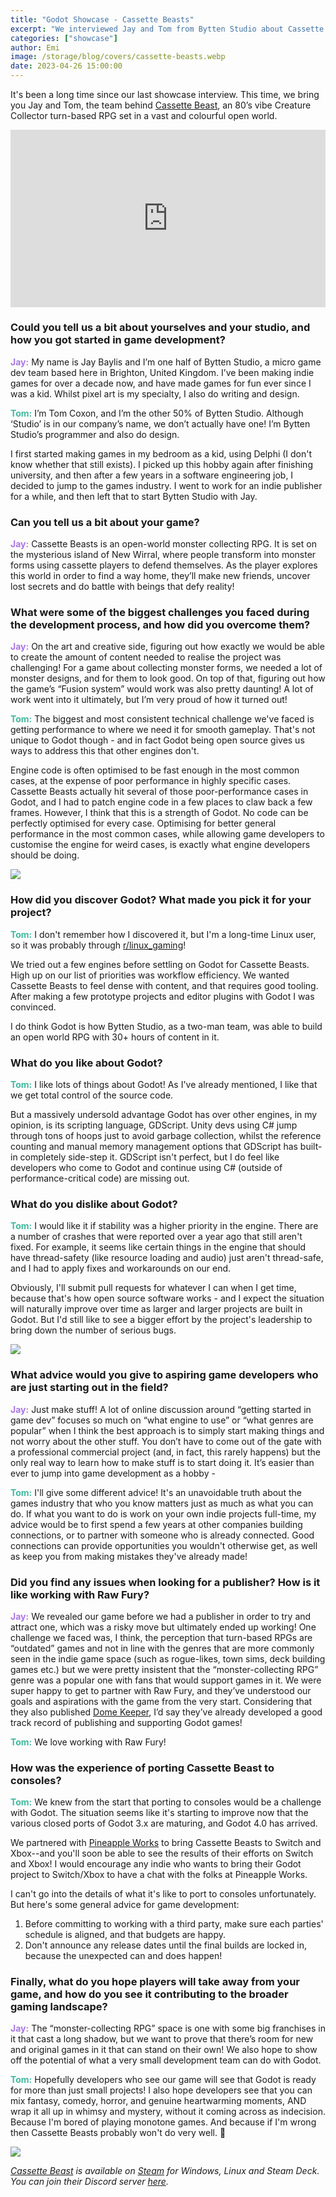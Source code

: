 ```yaml
---
title: "Godot Showcase - Cassette Beasts"
excerpt: "We interviewed Jay and Tom from Bytten Studio about Cassette Beasts."
categories: ["showcase"]
author: Emi
image: /storage/blog/covers/cassette-beasts.webp
date: 2023-04-26 15:00:00
---
```


<style>
.jay {
	color: #aa77e2;
}
.tom {
	color: #40b99f;
}
</style>

It's been a long time since our last showcase interview. This time, we bring you Jay and Tom, the team behind [Cassette Beast](https://www.cassettebeasts.com/), an 80’s vibe Creature Collector turn-based RPG set in a vast and colourful open world.

<iframe width="560" height="315" src="https://www.youtube.com/embed/JBt-B5eT2h4" frameborder="0" allowfullscreen style="width: 100%; aspect-ratio: 16 / 9; height: auto;"></iframe>

### Could you tell us a bit about yourselves and your studio, and how you got started in game development?

<strong class="jay">Jay:</strong> My name is Jay Baylis and I’m one half of Bytten Studio, a micro game dev team based here in Brighton, United Kingdom. I’ve been making indie games for over a decade now, and have made games for fun ever since I was a kid. Whilst pixel art is my specialty, I also do writing and design.


<strong class="tom">Tom:</strong> I’m Tom Coxon, and I’m the other 50% of Bytten Studio. Although ‘Studio’ is in our company’s name, we don’t actually have one! I’m Bytten Studio’s programmer and also do design.

I first started making games in my bedroom as a kid, using Delphi (I don't know whether that still exists). I picked up this hobby again after finishing university, and then after a few years in a software engineering job, I decided to jump to the games industry. I went to work for an indie publisher for a while, and then left that to start Bytten Studio with Jay.

### Can you tell us a bit about your game?

<strong class="jay">Jay:</strong> Cassette Beasts is an open-world monster collecting RPG. It is set on the mysterious island of New Wirral, where people transform into monster forms using cassette players to defend themselves. As the player explores this world in order to find a way home, they’ll make new friends, uncover lost secrets and do battle with beings that defy reality!

### What were some of the biggest challenges you faced during the development process, and how did you overcome them?

<strong class="jay">Jay:</strong> On the art and creative side, figuring out how exactly we would be able to create the amount of content needed to realise the project was challenging! For a game about collecting monster forms, we needed a lot of monster designs, and for them to look good. On top of that, figuring out how the game’s “Fusion system” would work was also pretty daunting! A lot of work went into it ultimately, but I’m very proud of how it turned out!

<strong class="tom">Tom:</strong> The biggest and most consistent technical challenge we've faced is getting performance to where we need it for smooth gameplay. That's not unique to Godot though - and in fact Godot being open source gives us ways to address this that other engines don't.

Engine code is often optimised to be fast enough in the most common cases, at the expense of poor performance in highly specific cases. Cassette Beasts actually hit several of those poor-performance cases in Godot, and I had to patch engine code in a few places to claw back a few frames. However, I think that this is a strength of Godot. No code can be perfectly optimised for every case. Optimising for better general performance in the most common cases, while allowing game developers to customise the engine for weird cases, is exactly what engine developers should be doing.

![](/assets/showcase/cassette-beasts-1.webp)

### How did you discover Godot? What made you pick it for your project?

<strong class="tom">Tom:</strong> I don't remember how I discovered it, but I'm a long-time Linux user, so it was probably through [r/linux_gaming](https://www.reddit.com/r/linux_gaming/)!

We tried out a few engines before settling on Godot for Cassette Beasts. High up on our list of priorities was workflow efficiency. We wanted Cassette Beasts to feel dense with content, and that requires good tooling. After making a few prototype projects and editor plugins with Godot I was convinced.

I do think Godot is how Bytten Studio, as a two-man team, was able to build an open world RPG with 30+ hours of content in it.

### What do you like about Godot?

<strong class="tom">Tom:</strong> I like lots of things about Godot! As I've already mentioned, I like that we get total control of the source code.

But a massively undersold advantage Godot has over other engines, in my opinion, is its scripting language, GDScript. Unity devs using C# jump through tons of hoops just to avoid garbage collection, whilst the reference counting and manual memory management options that GDScript has built-in completely side-step it. GDScript isn't perfect, but I do feel like developers who come to Godot and continue using C# (outside of performance-critical code) are missing out.

### What do you dislike about Godot?

<strong class="tom">Tom:</strong> I would like it if stability was a higher priority in the engine. There are a number of crashes that were reported over a year ago that still aren't fixed. For example, it seems like certain things in the engine that should have thread-safety (like resource loading and audio) just aren't thread-safe, and I had to apply fixes and workarounds on our end.

Obviously, I'll submit pull requests for whatever I can when I get time, because that's how open source software works - and I expect the situation will naturally improve over time as larger and larger projects are built in Godot. But I'd still like to see a bigger effort by the project's leadership to bring down the number of serious bugs.

![](/assets/showcase/cassette-beasts-2.webp)

### What advice would you give to aspiring game developers who are just starting out in the field?

<strong class="jay">Jay:</strong> Just make stuff! A lot of online discussion around “getting started in game dev” focuses so much on “what engine to use” or “what genres are popular” when I think the best approach is to simply start making things and not worry about the other stuff. You don’t have to come out of the gate with a professional commercial project (and, in fact, this rarely happens) but the only real way to learn how to make stuff is to start doing it. It’s easier than ever to jump into game development as a hobby - 

<strong class="tom">Tom:</strong> I'll give some different advice! It's an unavoidable truth about the games industry that who you know matters just as much as what you can do. If what you want to do is work on your own indie projects full-time, my advice would be to first spend a few years at other companies building connections, or to partner with someone who is already connected. Good connections can provide opportunities you wouldn't otherwise get, as well as keep you from making mistakes they've already made!

### Did you find any issues when looking for a publisher? How is it like working with Raw Fury?

<strong class="jay">Jay:</strong> We revealed our game before we had a publisher in order to try and attract one, which was a risky move but ultimately ended up working! One challenge we faced was, I think, the perception that turn-based RPGs are “outdated” games and not in line with the genres that are more commonly seen in the indie game space (such as rogue-likes, town sims, deck building games etc.) but we were pretty insistent that the “monster-collecting RPG” genre was a popular one with fans that would support games in it. We were super happy to get to partner with Raw Fury, and they’ve understood our goals and aspirations with the game from the very start. Considering that they also published [Dome Keeper](/showcase/dome-keeper/), I’d say they’ve already developed a good track record of publishing and supporting Godot games!

<strong class="tom">Tom:</strong> We love working with Raw Fury!

### How was the experience of porting Cassette Beast to consoles?

<strong class="tom">Tom:</strong> We knew from the start that porting to consoles would be a challenge with Godot. The situation seems like it's starting to improve now that the various closed ports of Godot 3.x are maturing, and Godot 4.0 has arrived.

We partnered with [Pineapple Works](https://pineapple.works/) to bring Cassette Beasts to Switch and Xbox--and you'll soon be able to see the results of their efforts on Switch and Xbox! I would encourage any indie who wants to bring their Godot project to Switch/Xbox to have a chat with the folks at Pineapple Works.

I can't go into the details of what it's like to port to consoles unfortunately. But here's some general advice for game development:
1. Before committing to working with a third party, make sure each parties' schedule is aligned, and that budgets are happy.
2. Don't announce any release dates until the final builds are locked in, because the unexpected can and does happen!

### Finally, what do you hope players will take away from your game, and how do you see it contributing to the broader gaming landscape?

<strong class="jay">Jay:</strong> The “monster-collecting RPG” space is one with some big franchises in it that cast a long shadow, but we want to prove that there’s room for new and original games in it that can stand on their own! We also hope to show off the potential of what a very small development team can do with Godot.

<strong class="tom">Tom:</strong> Hopefully developers who see our game will see that Godot is ready for more than just small projects! I also hope developers see that you can mix fantasy, comedy, horror, and genuine heartwarming moments, AND wrap it all up in whimsy and mystery, without it coming across as indecision. Because I'm bored of playing monotone games. And because if I'm wrong then Cassette Beasts probably won't do very well. 🙂

![](/assets/showcase/cassette-beasts-3.webp)

*[Cassette Beast](https://www.cassettebeasts.com/) is available on [Steam](https://store.steampowered.com/app/1321440/Cassette_Beasts/?curator_clanid=41324400) for Windows, Linux and Steam Deck. You can join their Discord server [here](https://discord.gg/byttenstudio).*
